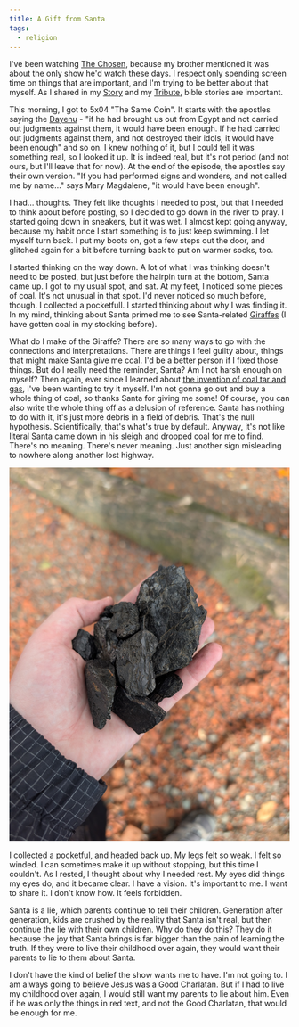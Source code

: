 ```yaml
---
title: A Gift from Santa
tags:
  - religion
---
```


I've been watching [The Chosen](https://en.wikipedia.org/wiki/The_Chosen_(TV_series)), because my brother mentioned it was about the only show he'd watch these days. I respect only spending screen time on things that are important, and I'm trying to be better about that myself. As I shared in my [Story](/story) and my [Tribute](/tribute), bible stories are important.

This morning, I got to 5x04 "The Same Coin". It starts with the apostles saying the [Dayenu](https://en.wikipedia.org/wiki/Dayenu) - "if he had brought us out from Egypt and not carried out judgments against them, it would have been enough. If he had carried out judgments against them, and not destroyed their idols, it would have been enough" and so on. I knew nothing of it, but I could tell it was something real, so I looked it up. It is indeed real, but it's not period (and not ours, but I'll leave that for now). At the end of the episode, the apostles say their own version. "If you had performed signs and wonders, and not called me by name…" says Mary Magdalene, "it would have been enough".

I had… thoughts. They felt like thoughts I needed to post, but that I needed to think about before posting, so I decided to go down in the river to pray. I started going down in sneakers, but it was wet. I almost kept going anyway, because my habit once I start something is to just keep swimming. I let myself turn back. I put my boots on, got a few steps out the door, and glitched again for a bit before turning back to put on warmer socks, too.

I started thinking on the way down. A lot of what I was thinking doesn't need to be posted, but just before the hairpin turn at the bottom, Santa came up. I got to my usual spot, and sat. At my feet, I noticed some pieces of coal. It's not unusual in that spot. I'd never noticed so much before, though. I collected a pocketfull. I started thinking about why I was finding it. In my mind, thinking about Santa primed me to see Santa-related [Giraffes](/giraffes) (I have gotten coal in my stocking before).

What do I make of the Giraffe? There are so many ways to go with the connections and interpretations. There are things I feel guilty about, things that might make Santa give me coal. I'd be a better person if I fixed those things. But do I really need the reminder, Santa? Am I not harsh enough on myself? Then again, ever since I learned about [the invention of coal tar and gas](https://archive.org/details/connections7thelongchainreel1/connections7thelongchainreel1.mov), I've been wanting to try it myself. I'm not gonna go out and buy a whole thing of coal, so thanks Santa for giving me some! Of course, you can also write the whole thing off as a delusion of reference. Santa has nothing to do with it, it's just more debris in a field of debris. That's the null hypothesis. Scientifically, that's what's true by default. Anyway, it's not like literal Santa came down in his sleigh and dropped coal for me to find. There's no meaning. There's never meaning. Just another sign misleading to nowhere along another lost highway.

![A handful of slightly shiny black rocks](/images/coal.jpg)

I collected a pocketful, and headed back up. My legs felt so weak. I felt so winded. I can sometimes make it up without stopping, but this time I couldn't. As I rested, I thought about why I needed rest. My eyes did things my eyes do, and it became clear. I have a vision. It's important to me. I want to share it. I don't know how. It feels forbidden.

Santa is a lie, which parents continue to tell their children. Generation after generation, kids are crushed by the reality that Santa isn't real, but then continue the lie with their own children. Why do they do this? They do it because the joy that Santa brings is far bigger than the pain of learning the truth. If they were to live their childhood over again, they would want their parents to lie to them about Santa.

I don't have the kind of belief the show wants me to have. I'm not going to. I am always going to believe Jesus was a Good Charlatan. But if I had to live my childhood over again, I would still want my parents to lie about him. Even if he was only the things in red text, and not the Good Charlatan, that would be enough for me.